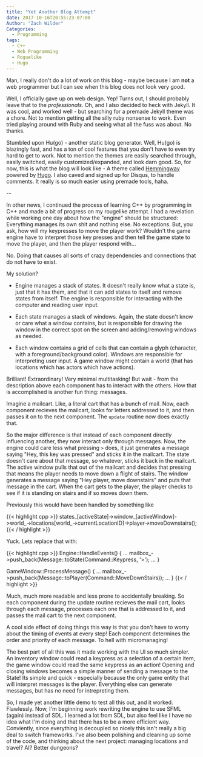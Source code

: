 ```yaml
---
title: "Yet Another Blog Attempt"
date: 2017-10-16T20:55:23-07:00
Author: "Zach Wilder"
Categories:
  - Programming
tags:
  - C++
  - Web Programming
  - Roguelike
  - Hugo
---
```


Man, I really don't do a lot of work on this blog - maybe because I am **not** a web programmer but I can see when this blog does not look very
good. 

Well, I officially gave up on web design. Yep! Turns out, I should probably leave that to the *professionals*. Oh, and I also decided to heck with 
Jekyll. It was cool, and worked well - but searching for a premade Jekyll theme was a chore. Not to mention getting all the silly ruby nonsense to work.
Even tried playing around with Ruby and seeing what all the fuss was about. No thanks.

Stumbled upon Hu(go) - another static blog generator. Well, Hu(go) is blazingly fast, and has a ton of cool features that you don't have to even
try hard to get to work. Not to mention the themes are easily searched through, easily switched, easily customized/expanded, and look darn good.
So, for now, this is what the blog will look like - A theme called [Hemmingway](https://github.com/tanksuzuki/hemingway) powered by [Hugo](https://gohugo.io).
I also caved and signed up for Disqus, to handle comments. It really is so much easier using premade tools, haha.

--

In other news, I continued the process of learning C++ by programming in C++ and made a bit of progress on my rougelike attempt. I had a revelation 
while working one day about how the "engine" should be structured: Everything manages its own shit and nothing else. No exceptions. But, you ask, how
will my keypresses to move the player work? Wouldn't the game engine have to interpret those key presses and then tell the game state to move the player,
and then the player respond with...

No. Doing that causes all sorts of crazy dependencies and connections that do not have to exist.

My solution?

* Engine manages a stack of states. It doesn't really know what a state is, just that it has them, and that it can add states to itself and remove states from
itself. The engine is responsible for interacting with the computer and reading user input.

* Each state manages a stack of windows. Again, the state doesn't know or care what a window contains, but is responsible for drawing the window in the correct
spot on the screen and adding/removing windows as needed.

* Each window contains a grid of cells that can contain a glyph (character, with a foreground/background color). Windows are responsible for interpreting user
input. A game window might contain a world (that has locations which has actors which have actions).

Brilliant! Extraordinary! Very minimal multitasking! But wait - from the description above each component has to interact with the others. How that is accomplished
is another fun thing: messages.

Imagine a mailcart. Like, a literal cart that has a bunch of mail. Now, each component recieves the mailcart, looks for letters addressed to it, and then passes
it on to the next component. The `update` routine now does exactly that.

So the major difference is that instead of each component directly influencing another, they now interact only through messages. Now, the engine could care less
what pressing `>` does, it just generates a message saying "Hey, this key was pressed" and sticks it in the mailcart. The state doesn't care about that message,
so whatever, sticks it back in the mailcart. The active window pulls that out of the mailcart and decides that pressing that means the player needs to move down
a flight of stairs. The window generates a message saying "Hey player, move downstairs" and puts that message in the cart. When the cart gets to the player,
the player checks to see if it is standing on stairs and if so moves down them.

 Previously this would have been handled by something like

{{< highlight cpp >}}
states_[activeState]->window_[activeWindow]->world_->locations[world_->currentLocationID]->player->moveDownstairs();
{{< / highlight >}}

Yuck. Lets replace that with:

{{< highlight cpp >}}
Engine::HandleEvents()
{
...
    mailbox_->push_back(Message::toState(Command::Keypress, '>');
...
}

GameWindow::ProcessMessage()
{
...
    mailbox_->push_back(Message::toPlayer(Command::MoveDownStairs));
...
}
{{< / highlight >}}

Much, much more readable and less prone to accidentally breaking. So each component during the update routine recieves the mail cart, looks through each message,
processes each one that is addressed to it, and passes the mail cart to the next component.

A cool side effect of doing things this way is that you don't have to worry about the timing of events at every step! Each component determines the order and
priority of each message. To hell with micromanaging! 

The best part of all this was it made working with the UI so much simpler. An inventory window could read a keypress as a selection of a certain item, the game window could read the same keypress as an action! Opening and closing windows becomes a simple manner of sending a message to the State! Its simple and quick - especially
because the only game entity that will interpret messages is the player. Everything else can generate messages, but has no need for intrepreting them. 

So, I made yet another little demo to test all this out, and it worked. Flawlessly. Now, I'm beginning work rewriting the engine to use SFML (again) instead of SDL.
I learned a lot from SDL, but also feel like I have no idea what I'm doing and that there has to be a more efficient way. Conviently, since everything is decoupled
so nicely this isn't really a big deal to switch frameworks. I've also been polishing and cleaning up some of the code, and thinking about the next project: managing
locations and travel? AI? Better dungeons?
